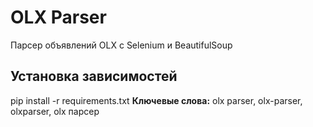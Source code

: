 ﻿# OLX Parser
Парсер объявлений OLX с Selenium и BeautifulSoup
## Установка зависимостей
pip install -r requirements.txt
**Ключевые слова:** olx parser, olx-parser, olxparser, olx парсер 
